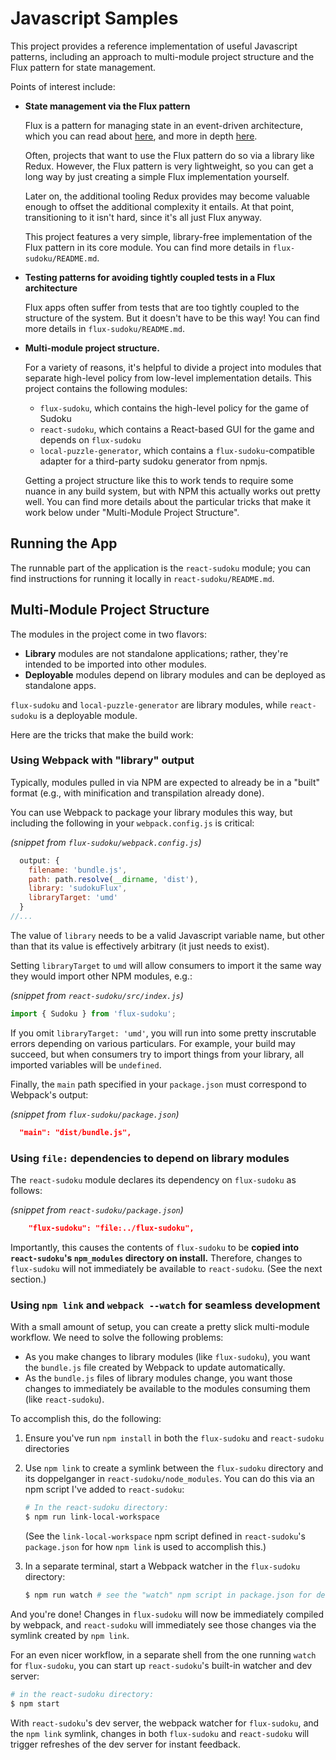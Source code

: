 # Javascript Samples

This project provides a reference implementation of useful Javascript patterns,
including an approach to multi-module project structure and
the Flux pattern for state management.

Points of interest include:

- **State management via the Flux pattern**

  Flux is a pattern for managing state in an event-driven architecture,
  which you can read about [here](https://github.com/facebook/flux),
  and more in depth [here](https://facebook.github.io/flux/).

  Often, projects that want to use the Flux pattern do so via a library like Redux.
  However, the Flux pattern is very lightweight, so you can get a long way
  by just creating a simple Flux implementation yourself.

  Later on, the additional tooling Redux provides may become valuable enough
  to offset the additional complexity it entails. At that point,
  transitioning to it isn't hard, since it's all just Flux anyway.

  This project features a very simple, library-free implementation
  of the Flux pattern in its core module.
  You can find more details in `flux-sudoku/README.md`.

- **Testing patterns for avoiding tightly coupled tests in a Flux architecture**

  Flux apps often suffer from tests that are too tightly coupled
  to the structure of the system.
  But it doesn't have to be this way!
  You can find more details in `flux-sudoku/README.md`.

- **Multi-module project structure.**

  For a variety of reasons, it's helpful to divide a project into modules
  that separate high-level policy from low-level implementation details.
  This project contains the following modules:
  - `flux-sudoku`, which contains the high-level policy for the game of Sudoku
  - `react-sudoku`, which contains a React-based GUI for the game and depends on `flux-sudoku`
  - `local-puzzle-generator`, which contains a `flux-sudoku`-compatible adapter for
    a third-party sudoku generator from npmjs.

  Getting a project structure like this to work tends to require some nuance
  in any build system, but with NPM this actually works out pretty well.
  You can find more details about the particular tricks that make it work
  below under "Multi-Module Project Structure".

## Running the App

The runnable part of the application is the `react-sudoku` module;
you can find instructions for running it locally
in `react-sudoku/README.md`.

## Multi-Module Project Structure

The modules in the project come in two flavors:

- **Library** modules are not standalone applications;
  rather, they're intended to be imported into other modules.
- **Deployable** modules depend on library modules and can be deployed as standalone apps.

`flux-sudoku` and `local-puzzle-generator` are library modules,
while `react-sudoku` is a deployable module.

Here are the tricks that make the build work:

### Using Webpack with "library" output

Typically, modules pulled in via NPM are expected to already be in a "built" format
(e.g., with minification and transpilation already done).

You can use Webpack to package your library modules this way,
but including the following in your `webpack.config.js` is critical:

*(snippet from `flux-sudoku/webpack.config.js`)*
```javascript
  output: {
    filename: 'bundle.js',
    path: path.resolve(__dirname, 'dist'),
    library: 'sudokuFlux',
    libraryTarget: 'umd'
  }
//...
```

The value of `library` needs to be a valid Javascript variable name,
but other than that its value is effectively arbitrary (it just needs to exist).

Setting `libraryTarget` to `umd` will allow consumers to import it
the same way they would import other NPM modules, e.g.:

*(snippet from `react-sudoku/src/index.js`)*
```javascript
import { Sudoku } from 'flux-sudoku';
```

If you omit `libraryTarget: 'umd'`, you will run into some pretty inscrutable errors
depending on various particulars.
For example, your build may succeed, but when consumers try to import things
from your library, all imported variables will be `undefined`.

Finally, the `main` path specified in your `package.json` must correspond to Webpack's output:

*(snippet from `flux-sudoku/package.json`)*
```json
  "main": "dist/bundle.js",
```

### Using `file:` dependencies to depend on library modules

The `react-sudoku` module declares its dependency on `flux-sudoku` as follows:

*(snippet from `react-sudoku/package.json`)*
```json
    "flux-sudoku": "file:../flux-sudoku",
```

Importantly, this causes the contents of `flux-sudoku` to be
**copied into `react-sudoku`'s `npm_modules` directory on install.**
Therefore, changes to `flux-sudoku` will not immediately be available to `react-sudoku`.
(See the next section.)

### Using `npm link` and `webpack --watch` for seamless development

With a small amount of setup, you can create a pretty slick multi-module workflow.
We need to solve the following problems:

- As you make changes to library modules (like `flux-sudoku`), you want
  the `bundle.js` file created by Webpack to update automatically.
- As the `bundle.js` files of library modules change, you want those changes to
  immediately be available to the modules consuming them (like `react-sudoku`).

To accomplish this, do the following:

1. Ensure you've run `npm install` in both the `flux-sudoku` and `react-sudoku` directories

2. Use `npm link` to create a symlink between the `flux-sudoku` directory and its doppelganger
   in `react-sudoku/node_modules`. You can do this via an npm script I've added to `react-sudoku`:

   ```bash
   # In the react-sudoku directory:
   $ npm run link-local-workspace
   ```

   (See the `link-local-workspace` npm script defined in `react-sudoku`'s `package.json`
   for how `npm link` is used to accomplish this.)

3. In a separate terminal, start a Webpack watcher in the `flux-sudoku` directory:

   ```bash
   $ npm run watch # see the "watch" npm script in package.json for details
   ```

And you're done! Changes in `flux-sudoku` will now be immediately compiled by webpack,
and `react-sudoku` will immediately see those changes via the symlink created by `npm link`.

For an even nicer workflow, in a separate shell from the one running `watch` for `flux-sudoku`,
you can start up `react-sudoku`'s built-in watcher and dev server:

```bash
# in the react-sudoku directory:
$ npm start
```

With `react-sudoku`'s dev server, the webpack watcher for `flux-sudoku`, and the `npm link` symlink,
changes in both `flux-sudoku` and `react-sudoku` will trigger refreshes of the dev server
for instant feedback.


